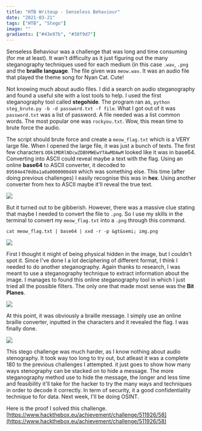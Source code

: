 ```yaml
---
title: "HTB Writeup - Senseless Behaviour"
date: "2021-03-21"
tags: ["HTB", "Stego"]
image: ""
gradients: ["#43e97b", "#38f9d7"]
---
```


Senseless Behaviour was a challenge that was long and time consuming (for me at least). It wan't difficulty as it just figuring out the many steganography techniques used for each medium (in this case `.wav`, `.png` and the **braille language**. The file given was `meow.wav`. It was an audio file that played the theme song for Nyan Cat. Cute!

Not knowing much about audio files. I did a search on audio steganography and found a useful site with a lost tools to help. I used the first steganography tool called **stegohide**. The program ran as, `python steg_brute.py -b -d password.txt -f file`. What I got out of it was `password.txt` was a list of password. A file needed was a list common words. The most popular one was `rockyou.txt`. Wow, this mean time to brute force the audio.

The script should brute force and create a `meow_flag.txt` which is a VERY large file. When I opened the large file, it was just a bunch of texts. The first few characters `ODk1MDRlNDcwZDBhMWEwYTAwMDAwM` looked like it was in base64. Converting into ASCII could reveal maybe a text with the flag. Using an online **base64** to ASCII converter, it decoded to `89504e470d0a1a0a0000000d49` which was something else. This time (after doing previous challenges) I easily recognise this was in **hex**. Using another converter from hex to ASCII maybe it'll reveal the true text.

<img class="img-fluid" src="https://www.dropbox.com/s/zuwxypddyifehii/2021-03-21-htb-writeup-senseless-behaviour-1.png?raw=1">

But it turned out to be gibberish. However, there was a massive clue stating that maybe I needed to convert the file to `.png`. So I use my skills in the terminal to convert my `meow_flag.txt` into a `.png` through this command. 

```
cat meow_flag.txt | base64 | xxd -r -p &gt&semi; img.png
```

<img class="img-fluid" src="https://www.dropbox.com/s/2jpeltvhcrnt3um/2021-03-21-htb-writeup-senseless-behaviour-2.png?raw=1">

First I thought it might of being physical hidden in the image, but I couldn't spot it. Since I've done I a lot deciphering of different format, I think I needed to do another steganography. Again thanks to research, I was meant to use a steganography technique to extract information about the image. I manages to found this online steganography tool in which I just tried all the possible filters. The only one that made most sense was the **Bit Planes**.

<img class="img-fluid" src="https://www.dropbox.com/s/ltrdd3gg11h64aj/2021-03-21-htb-writeup-senseless-behaviour-3.png?raw=1">

At this point, it was obviously a braille message. I simply use an online braille converter, inputted in the characters and it revealed the flag. I was finally done.

<img class="img-fluid" src="https://www.dropbox.com/s/bmp8dtc531jbkmj/2021-03-21-htb-writeup-senseless-behaviour-4.png?raw=1">

This stego challenge was much harder, as I know nothing about audio stenography. It took way too long to try out, but atleast it was a complete 180 to the previous challenges I attempted. it just goes to show how many ways stenography can be stacked on to hide a message. The more steganography method use to hide the message, the longer and less time and feasibility it'll take for the hacker to try the many ways and techniques in order to decode it correctly. In term of security, it a good confidentiality technique to for data. Next week, I'll be doing OSINT.

Here is the proof I solved this challenge. [https://www.hackthebox.eu/achievement/challenge/511926/58](https://www.hackthebox.eu/achievement/challenge/511926/58)